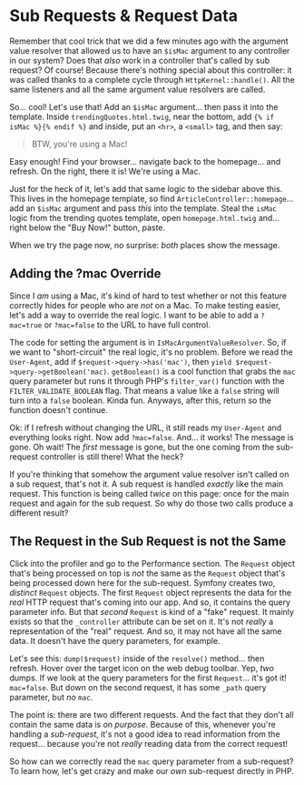 # Sub Requests & Request Data

Remember that cool trick that we did a few minutes ago with the argument value
resolver that allowed us to have an `$isMac` argument to any controller in our
system? Does that *also* work in a controller that's called by sub request? Of
course! Because there's nothing special about this controller: it was called
thanks to a complete cycle through `HttpKernel::handle()`. All the same listeners
and all the same argument value resolvers are called.

So... cool! Let's use that! Add an `$isMac` argument... then pass it into the
template. Inside `trendingQuotes.html.twig`, near the bottom, add
`{% if isMac %}{% endif %}` and inside, put an `<hr>`, a `<small>` tag, and then
say:

> BTW, you're using a Mac!

Easy enough! Find your browser... navigate back to the homepage... and refresh.
On the right, there it is! We're using a Mac.

Just for the heck of it, let's add that same logic to the sidebar above this.
This lives in the homepage template, so find `ArticleController::homepage`...
add an `$isMac` argument and pass *this* into the template. Steal the `isMac`
logic from the trending quotes template, open `homepage.html.twig` and... right
below the "Buy Now!" button, paste.

When we try the page now, no surprise: *both* places show the message.

## Adding the ?mac Override

Since I *am* using a Mac, it's kind of hard to test whether or not this feature
correctly hides for people who are *not* on a Mac. To make testing easier, let's
add a way to override the real logic. I want to be able to add a `?mac=true` or
`?mac=false` to the URL to have full control.

The code for setting the argument is in `IsMacArgumentValueResolver`. So, if we
want to "short-circuit" the real logic, it's no problem. Before we read
the `User-Agent`, add if `$request->query->has('mac')`, then
`yield $request->query->getBoolean('mac)`. `getBoolean()` is a cool function that
grabs the `mac` query parameter but runs it through PHP's `filter_var()` function
with the `FILTER_VALIDATE_BOOLEAN` flag. That means a value like a `false` string
will turn into a `false` boolean. Kinda fun. Anyways, after this, return so the
function doesn't continue.

Ok: if I refresh without changing the URL, it still reads my `User-Agent` and
everything looks right. Now add `?mac=false`. And... it works! The message is
gone. Oh wait! The *first* message is gone, but the one coming from the
sub-request controller is still there! What the heck?

If you're thinking that somehow the argument value resolver isn't called on a
sub request, that's not it. A sub request is handled *exactly* like the main request.
This function is being called *twice* on this page: once for the main request and
again for the sub request. So why do those two calls produce a different result?

## The Request in the Sub Request is not the Same

Click into the profiler and go to the Performance section. The `Request` object
that's being processed on top is *not* the same as the `Request` object that's
being processed down here for the sub-request. Symfony creates two, *distinct*
`Request` objects. The first `Request` object represents the data for the *real*
HTTP request that's coming into our app. And so, it contains the query parameter
info. But that *second* `Request` is kind of a "fake" request. It mainly exists
so that the `_controller` attribute can be set on it. It's not *really* a
representation of the "real" request. And so, it may not have all the same data.
It doesn't have the query parameters, for example.

Let's see this: `dump($request)` inside of the `resolve()` method... then refresh.
Hover over the target icon on the web debug toolbar. Yep, *two* dumps. If we
look at the query parameters for the first `Request`... it's got it! `mac=false`.
But down on the second request, it has some `_path` query parameter, but *no* `mac`.

The point is: there are two different requests. And the fact that they don't all
contain the same data is on *purpose*. Because of this, whenever you're
handling a *sub-request*, it's not a good idea to read information from the
request... because you're not *really* reading data from the correct request!

So how can we correctly read the `mac` query parameter from a sub-request? To
learn how, let's get crazy and make our *own* sub-request directly in PHP.
